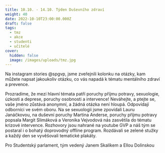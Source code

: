 ```yaml
---
title: 10.10. - 14.10. Týden Duševního zdraví
weight: 40
date: 2022-10-10T23:00:00.000Z
draft: false
tags:
  - tmz
  - akce
  - studenti
  - učitelé
cover:
  hidden: false
  image: /images/uploads/tmz.jpg
---
```

<!--StartFragment-->

Na instagram stories @spgvp, jsme zveřejnili kolonku na otázky, kam můžete napsat jakoukoliv otázku, co vás napadá k tématu mentálního zdraví a prevence.

Prozradíme, že mezi hlavní témata patří poruchy příjmu potravy, sexuologie, úzkosti a deprese, poruchy osobnosti a intervence! Neváhejte, a ptejte se, vaše jméno zůstává anonymní, a žádná otázka není hloupá. Odpovídají odborníci ve svém oboru. Na se sexuologii jsme zpovídali Lauru Janáčkovou, na duševní poruchy Martina Anderse, poruchy příjmu potravy popsala Margit Slimáková a Veronika Vejvodová nás zasvětila do tématu krizové intervence. Rozhovory jsou nahrané na youtube GVP a náš tým se postaral i o bohatý doprovodný offline program. Rozdávali se zelené stužky a každý den se vyvěšovali tematické plakáty.

Pro Studentský parlament, tým vedený Janem Skalíkem a Ellou Dolinskou



<!--EndFragment-->